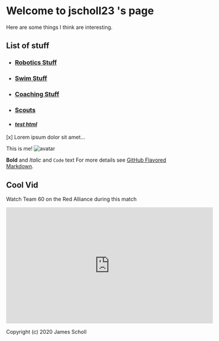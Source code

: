 # Welcome to jscholl23 's page

Here are some things I think are interesting.

## List of stuff
- ### [Robotics Stuff](https://jscholl23.github.io/frc)
- ### [Swim Stuff](https://jscholl23.github.io/swim)
- ### [Coaching Stuff](https://www.basketballforcoaches.com/3-out-2-in-motion-offense/)
- ### [Scouts](https://jscholl23.github.io/scouts)
- #### [_test html_](https://jscholl23.github.io/template.html)


[x] Lorem ipsum dolor sit amet...



This is me!
![avatar](https://avatars3.githubusercontent.com/u/44987862?s=460&v=4)


**Bold** and _Italic_ and `Code` text
For more details see [GitHub Flavored Markdown](https://guides.github.com/features/mastering-markdown/).


## Cool Vid
Watch Team 60 on the Red Alliance during this match

<iframe width="560" height="315" src="https://www.youtube.com/embed/F59HtDCnYes" frameborder="0" allow="accelerometer; autoplay; encrypted-media; gyroscope; picture-in-picture" allowfullscreen></iframe>

Copyright (c) 2020 James Scholl
